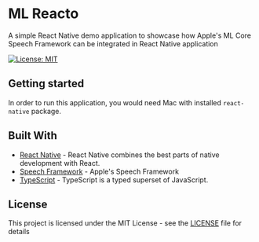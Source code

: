 # ML Reacto

A simple React Native demo application to showcase how Apple's ML Core Speech Framework
can be integrated in React Native application

<p>
  <a href="https://github.com/vladmiller/ml-reacto/blob/master/LICENSE">
    <img alt="License: MIT" src="https://img.shields.io/badge/License-MIT-yellow.svg" target="_blank" />
  </a>
</p>

## Getting started

In order to run this application, you would need Mac with installed `react-native` package.

<!-- ## Installing -->

<!-- ## Running the tests -->

<!-- ## Deployment -->

## Built With

* [React Native](https://facebook.github.io/react-native/docs/0.60/getting-started) - React Native combines the best parts of native development with React.
* [Speech Framework](https://developer.apple.com/documentation/speech) - Apple's Speech Framework
* [TypeScript](https://www.typescriptlang.org/docs/home.html) - TypeScript is a typed superset of JavaScript.

## License

This project is licensed under the MIT License - see the [LICENSE](LICENSE) file for details
